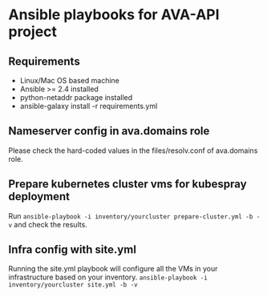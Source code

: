 # Ansible playbooks for AVA-API project

## Requirements 
* Linux/Mac OS based machine
* Ansible >= 2.4 installed
* python-netaddr package installed
* ansible-galaxy install -r requirements.yml

## Nameserver config in ava.domains role
Please check the hard-coded values in the files/resolv.conf of ava.domains role.

## Prepare kubernetes cluster vms for kubespray deployment
Run `ansible-playbook -i inventory/yourcluster prepare-cluster.yml -b -v` and check the results.

## Infra config with site.yml
Running the site.yml playbook will configure all the VMs in your infrastructure based on your inventory.
`ansible-playbook -i inventory/yourcluster site.yml -b -v`



